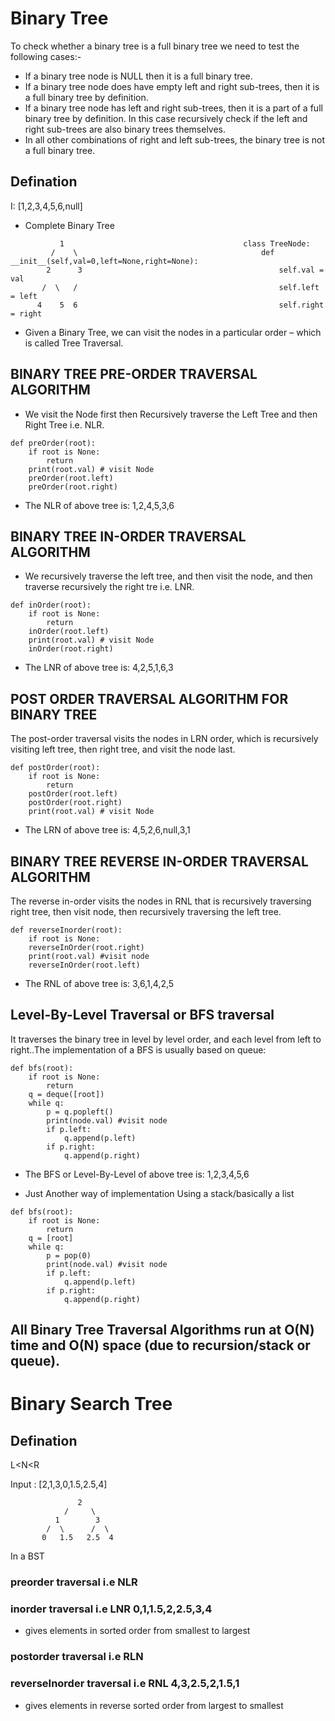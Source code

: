 # Binary Tree


To check whether a binary tree is a full binary tree we need to test the following cases:-


- If a binary tree node is NULL then it is a full binary tree. 
- If a binary tree node does have empty left and right sub-trees, then it is a full binary tree by definition. 
- If a binary tree node has left and right sub-trees, then it is a part of a full binary tree by definition. In this case recursively check if the left and right sub-trees are also binary trees themselves. 
- In all other combinations of right and left sub-trees, the binary tree is not a full binary tree.



## Defination

I: [1,2,3,4,5,6,null]

- Complete Binary Tree
```
           1                                        class TreeNode:
         /    \                                         def __init__(self,val=0,left=None,right=None):
        2      3                                            self.val = val
       /  \   /                                             self.left = left
      4    5  6                                             self.right = right
```


- Given a Binary Tree, we can visit the nodes in a particular order – which is called Tree Traversal.

## BINARY TREE PRE-ORDER TRAVERSAL ALGORITHM
- We visit the Node first then Recursively traverse the Left Tree and then Right Tree i.e. NLR.

```
def preOrder(root):
    if root is None:
        return
    print(root.val) # visit Node
    preOrder(root.left)
    preOrder(root.right)
```
- The NLR of above tree is: 1,2,4,5,3,6



## BINARY TREE IN-ORDER TRAVERSAL ALGORITHM
- We recursively traverse the left tree, and then visit the node, and then traverse recursively the right tre i.e. LNR.
```
def inOrder(root):
    if root is None:
        return
    inOrder(root.left)
    print(root.val) # visit Node
    inOrder(root.right)
```
- The LNR of above tree is: 4,2,5,1,6,3




## POST ORDER TRAVERSAL ALGORITHM FOR BINARY TREE
The post-order traversal visits the nodes in LRN order, which is recursively visiting left tree, then right tree, and visit the node last.
```
def postOrder(root):
    if root is None:
        return
    postOrder(root.left)
    postOrder(root.right)
    print(root.val) # visit Node
```
- The LRN of above tree is: 4,5,2,6,null,3,1


## BINARY TREE REVERSE IN-ORDER TRAVERSAL ALGORITHM
The reverse in-order visits the nodes in RNL that is recursively traversing right tree, then visit node, then recursively traversing the left tree.
```
def reverseInorder(root):
    if root is None:
    reverseInOrder(root.right)
    print(root.val) #visit node
    reverseInOrder(root.left)
```
- The RNL of above tree is: 3,6,1,4,2,5




## Level-By-Level Traversal or BFS traversal
It traverses the binary tree in level by level order, and each level from left to right..The implementation of a BFS is usually based on queue:

```
def bfs(root):                                                      
    if root is None:                                                
        return
    q = deque([root])
    while q:
        p = q.popleft()
        print(node.val) #visit node
        if p.left:
            q.append(p.left)
        if p.right:
            q.append(p.right)
```
- The BFS or Level-By-Level of above tree is: 1,2,3,4,5,6

- Just Another way of implementation Using a stack/basically a list

```
def bfs(root):
    if root is None:
        return
    q = [root]
    while q:
        p = pop(0)
        print(node.val) #visit node
        if p.left:
            q.append(p.left)
        if p.right:
            q.append(p.right)

```


## All Binary Tree Traversal Algorithms run at O(N) time and O(N) space (due to recursion/stack or queue).





# Binary Search Tree

## Defination 

L<N<R

Input : [2,1,3,0,1.5,2.5,4]

```
               2
            /     \
          1        3
        /  \      /  \
       0   1.5   2.5  4
```

In a BST 
### preorder traversal    i.e NLR   

### inorder traversal     i.e LNR  0,1,1.5,2,2.5,3,4
- gives elements in sorted order from smallest to largest

### postorder traversal   i.e RLN

### reverseInorder traversal i.e RNL 4,3,2.5,2,1.5,1
- gives elements in reverse sorted order from largest to smallest 
